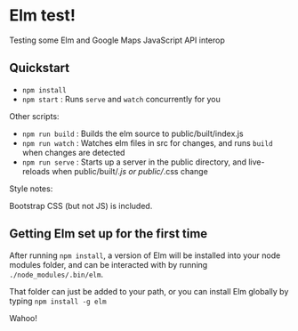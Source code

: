 # Elm test!

Testing some Elm and Google Maps JavaScript API interop

## Quickstart

 - `npm install`
 - `npm start` : Runs `serve` and `watch` concurrently for you


Other scripts:

 - `npm run build` : Builds the elm source to public/built/index.js
 - `npm run watch` : Watches elm files in src for changes, and runs `build` when changes are detected
 - `npm run serve` : Starts up a server in the public directory, and live-reloads when public/built/*.js or public/*.css change

Style notes:

  Bootstrap CSS (but not JS) is included.

## Getting Elm set up for the first time

After running `npm install`, a version of Elm will be installed into your
node modules folder, and can be interacted with by running `./node_modules/.bin/elm`.

That folder can just be added to your path, or you can install Elm globally
by typing `npm install -g elm`

Wahoo!
